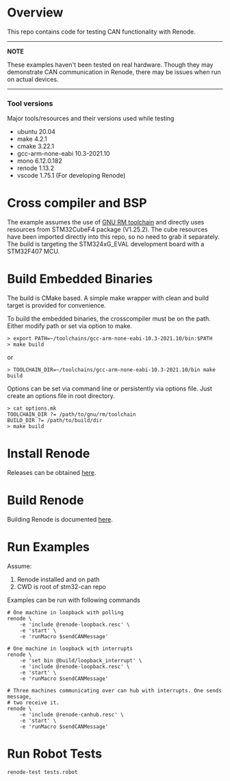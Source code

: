 # Overview
This repo contains code for testing CAN functionality with Renode.

---
**NOTE**

These examples haven't been tested on real hardware. Though they may
demonstrate CAN communication in Renode, there may be issues when run on actual
devices.

---

### Tool versions
Major tools/resources and their versions used while testing

* ubuntu 20.04
* make 4.2.1
* cmake 3.22.1
* gcc-arm-none-eabi 10.3-2021.10
* mono 6.12.0.182
* renode 1.13.2
* vscode 1.75.1 (For developing Renode)

# Cross compiler and BSP
The example assumes the use of [GNU RM
toolchain](https://developer.arm.com/tools-and-software/open-source-software/developer-tools/gnu-toolchain/gnu-rm)
and directly uses resources from STM32CubeF4 package (V1.25.2). The cube
resources have been imported directly into this repo, so no need to grab it separately.
The build is targeting the STM324xG_EVAL development board with a STM32F407 MCU.

# Build Embedded Binaries
The build is CMake based. A simple make wrapper with clean and build target is
provided for convenience.

To build the embedded binaries, the crosscompiler must be on the path. Either
modify path or set via option to make.
```
> export PATH=~/toolchains/gcc-arm-none-eabi-10.3-2021.10/bin:$PATH
> make build
```
or
```
> TOOLCHAIN_DIR=~/toolchains/gcc-arm-none-eabi-10.3-2021.10/bin make build
```

Options can be set via command line or persistently via options file. Just
create an options file in root directory.
```
> cat options.mk
TOOLCHAIN_DIR ?= /path/to/gnu/rm/toolchain
BUILD_DIR ?= /path/to/build/dir
> make build
```

# Install Renode

Releases can be obtained [here](https://github.com/renode/renode).

# Build Renode

Building Renode is documented
[here](https://renode.readthedocs.io/en/latest/advanced/building_from_sources.html).

# Run Examples

Assume:
1) Renode installed and on path
2) CWD is root of stm32-can repo

Examples can be run with following commands

```
# One machine in loopback with polling
renode \
    -e 'include @renode-loopback.resc' \
    -e 'start' \
    -e 'runMacro $sendCANMessage'

# One machine in loopback with interrupts
renode \
    -e 'set bin @build/loopback_interrupt' \
    -e 'include @renode-loopback.resc' \
    -e 'start' \
    -e 'runMacro $sendCANMessage'

# Three machines communicating over can hub with interrupts. One sends message,
# two receive it.
renode \
    -e 'include @renode-canhub.resc' \
    -e 'start' \
    -e 'runMacro $sendCANMessage'
```

# Run Robot Tests

```
renode-test tests.robot
```
